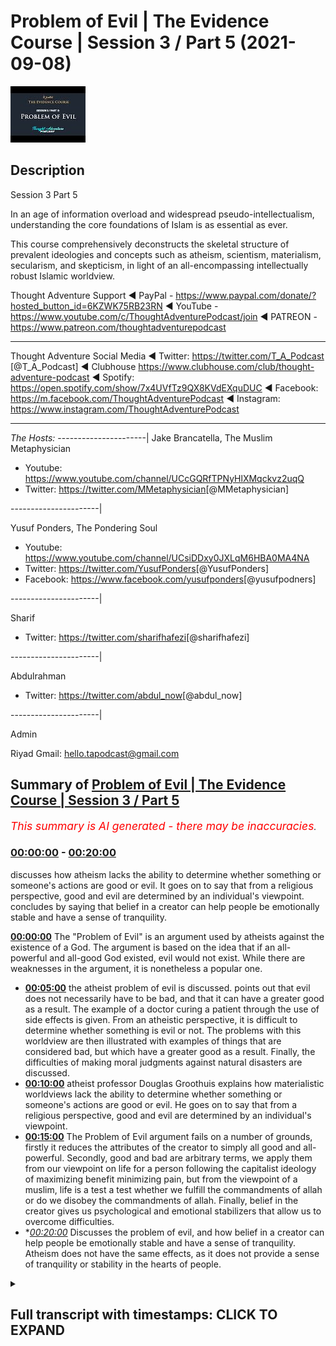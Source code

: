 # Problem of Evil | The Evidence Course | Session 3 / Part 5 (2021-09-08)

![alt Problem of Evil | The Evidence Course | Session 3 / Part 5](Bb6GSwEvkRg.jpg "Problem of Evil | The Evidence Course | Session 3 / Part 5")

## Description

Session 3  Part 5

In an age of information overload and widespread pseudo-intellectualism, understanding the core foundations of Islam is as essential as ever. 

This course comprehensively deconstructs the skeletal structure of prevalent ideologies and concepts such as atheism, scientism, materialism, secularism, and skepticism, in light of an all-encompassing intellectually robust Islamic worldview.

Thought Adventure Support
◄ PayPal - https://www.paypal.com/donate/?hosted_button_id=6KZWK75RB23RN 
◄ YouTube - https://www.youtube.com/c/ThoughtAdventurePodcast/join
◄ PATREON - https://www.patreon.com/thoughtadventurepodcast
____________________________________________________________________

Thought Adventure Social Media
◄ Twitter: https://twitter.com/T_A_Podcast​​ [@T_A_Podcast]
◄ Clubhouse https://www.clubhouse.com/club/thought-adventure-podcast
◄ Spotify: https://open.spotify.com/show/7x4UVfTz9QX8KVdEXquDUC
◄ Facebook: https://m.facebook.com/ThoughtAdventurePodcast
◄ Instagram: https://www.instagram.com/ThoughtAdventurePodcast​

----------------------------------------------------------------

*The Hosts:*
----------------------|
Jake Brancatella, The Muslim Metaphysician

- Youtube: https://www.youtube.com/channel/UCcGQRfTPNyHlXMqckvz2uqQ
- Twitter:  https://twitter.com/MMetaphysician​​ [@MMetaphysician]

----------------------|

Yusuf Ponders, The Pondering Soul

- Youtube: https://www.youtube.com/channel/UCsiDDxy0JXLqM6HBA0MA4NA
- Twitter: https://twitter.com/YusufPonders​​ [@YusufPonders]
- Facebook: https://www.facebook.com/yusufponders​ [@yusufpodners]

----------------------|

Sharif

- Twitter: https://twitter.com/sharifhafezi​​ [@sharifhafezi]

----------------------|

Abdulrahman

- Twitter: https://twitter.com/abdul_now​ [@abdul_now]

----------------------|

Admin

Riyad 
Gmail: hello.tapodcast@gmail.com

## Summary of [Problem of Evil | The Evidence Course | Session 3 / Part 5](https://www.youtube.com/watch?v=Bb6GSwEvkRg)


*<span style="color:red; font-size:125%">This summary is AI generated - there may be inaccuracies</span>. [](/)*

### [00:00:00](https://www.youtube.com/watch?v=Bb6GSwEvkRg&t=0) - [00:20:00](https://www.youtube.com/watch?v=Bb6GSwEvkRg&t=1200)

 discusses how atheism lacks the ability to determine whether something or someone's actions are good or evil. It goes on to say that from a religious perspective, good and evil are determined by an individual's viewpoint.  concludes by saying that belief in a creator can help people be emotionally stable and have a sense of tranquility.

**[00:00:00](https://www.youtube.com/watch?v=Bb6GSwEvkRg&t=0)** The "Problem of Evil" is an argument used by atheists against the existence of a God. The argument is based on the idea that if an all-powerful and all-good God existed, evil would not exist. While there are weaknesses in the argument, it is nonetheless a popular one.
* **[00:05:00](https://www.youtube.com/watch?v=Bb6GSwEvkRg&t=300)**  the atheist problem of evil is discussed.  points out that evil does not necessarily have to be bad, and that it can have a greater good as a result. The example of a doctor curing a patient through the use of side effects is given. From an atheistic perspective, it is difficult to determine whether something is evil or not. The problems with this worldview are then illustrated with examples of things that are considered bad, but which have a greater good as a result. Finally, the difficulties of making moral judgments against natural disasters are discussed.
* **[00:10:00](https://www.youtube.com/watch?v=Bb6GSwEvkRg&t=600)**  atheist professor Douglas Groothuis explains how materialistic worldviews lack the ability to determine whether something or someone's actions are good or evil. He goes on to say that from a religious perspective, good and evil are determined by an individual's viewpoint.
* **[00:15:00](https://www.youtube.com/watch?v=Bb6GSwEvkRg&t=900)** The Problem of Evil argument fails on a number of grounds, firstly it reduces the attributes of the creator to simply all good and all-powerful. Secondly, good and bad are arbitrary terms, we apply them from our viewpoint on life for a person following the capitalist ideology of maximizing benefit minimizing pain, but from the viewpoint of a muslim, life is a test a test whether we fulfill the commandments of allah or do we disobey the commandments of allah. Finally, belief in the creator gives us psychological and emotional stabilizers that allow us to overcome difficulties.
* **[00:20:00](https://www.youtube.com/watch?v=Bb6GSwEvkRg&t=1200)* Discusses the problem of evil, and how belief in a creator can help people be emotionally stable and have a sense of tranquility. Atheism does not have the same effects, as it does not provide a sense of tranquility or stability in the hearts of people.

<details><summary><h2>Full transcript with timestamps: CLICK TO EXPAND</h2></summary>

[0:00:15](https://youtu.be/Bb6GSwEvkRg?t=15) a famous comedian and actor in the uk  
[0:00:18](https://youtu.be/Bb6GSwEvkRg?t=18) he remarked on an interview  
[0:00:20](https://youtu.be/Bb6GSwEvkRg?t=20) he said  
[0:00:22](https://youtu.be/Bb6GSwEvkRg?t=22) about the world he said yes the world is  
[0:00:24](https://youtu.be/Bb6GSwEvkRg?t=24) very splendid but he also has in it  
[0:00:27](https://youtu.be/Bb6GSwEvkRg?t=27) insects whose whole life cycle is to  
[0:00:30](https://youtu.be/Bb6GSwEvkRg?t=30) burrow into the eyes of children and  
[0:00:32](https://youtu.be/Bb6GSwEvkRg?t=32) make them blind  
[0:00:34](https://youtu.be/Bb6GSwEvkRg?t=34) they eat outwards from the eyes why  
[0:00:37](https://youtu.be/Bb6GSwEvkRg?t=37) why did you do this to us and he's  
[0:00:38](https://youtu.be/Bb6GSwEvkRg?t=38) referring to god not  
[0:00:41](https://youtu.be/Bb6GSwEvkRg?t=41) you could easily have made a creation in  
[0:00:43](https://youtu.be/Bb6GSwEvkRg?t=43) which that didn't exist  
[0:00:45](https://youtu.be/Bb6GSwEvkRg?t=45) it is simply not acceptable  
[0:00:48](https://youtu.be/Bb6GSwEvkRg?t=48) one of the key arguments brought up  
[0:00:50](https://youtu.be/Bb6GSwEvkRg?t=50) constantly against belief in god is the  
[0:00:53](https://youtu.be/Bb6GSwEvkRg?t=53) argument known as the problem of evil  
[0:00:57](https://youtu.be/Bb6GSwEvkRg?t=57) and it's brought up by various atheists  
[0:01:00](https://youtu.be/Bb6GSwEvkRg?t=60) uh people who have problems with regards  
[0:01:02](https://youtu.be/Bb6GSwEvkRg?t=62) to the belief in the creator for a  
[0:01:03](https://youtu.be/Bb6GSwEvkRg?t=63) number of different reasons or two main  
[0:01:05](https://youtu.be/Bb6GSwEvkRg?t=65) reasons  
[0:01:06](https://youtu.be/Bb6GSwEvkRg?t=66) the first one that they bring up is a  
[0:01:08](https://youtu.be/Bb6GSwEvkRg?t=68) logical argument that is meant to show  
[0:01:11](https://youtu.be/Bb6GSwEvkRg?t=71) the contradictory nature of asserting an  
[0:01:13](https://youtu.be/Bb6GSwEvkRg?t=73) all-powerful all-good god  
[0:01:16](https://youtu.be/Bb6GSwEvkRg?t=76) the second reason why people bring this  
[0:01:18](https://youtu.be/Bb6GSwEvkRg?t=78) up is because an emotional argument  
[0:01:21](https://youtu.be/Bb6GSwEvkRg?t=81) you know bad things happen to them  
[0:01:23](https://youtu.be/Bb6GSwEvkRg?t=83) they're not happy about it they they  
[0:01:25](https://youtu.be/Bb6GSwEvkRg?t=85) want to look to blame somebody therefore  
[0:01:27](https://youtu.be/Bb6GSwEvkRg?t=87) they see  
[0:01:28](https://youtu.be/Bb6GSwEvkRg?t=88) god as the the reason for the problems  
[0:01:30](https://youtu.be/Bb6GSwEvkRg?t=90) and the difficulties in their life  
[0:01:33](https://youtu.be/Bb6GSwEvkRg?t=93) and if god exists  
[0:01:34](https://youtu.be/Bb6GSwEvkRg?t=94) why would i be put through these various  
[0:01:36](https://youtu.be/Bb6GSwEvkRg?t=96) difficulties  
[0:01:37](https://youtu.be/Bb6GSwEvkRg?t=97) why is it my life achieving only good  
[0:01:40](https://youtu.be/Bb6GSwEvkRg?t=100) outcomes  
[0:01:41](https://youtu.be/Bb6GSwEvkRg?t=101) why am i not achieving the maximum  
[0:01:43](https://youtu.be/Bb6GSwEvkRg?t=103) benefit  
[0:01:44](https://youtu.be/Bb6GSwEvkRg?t=104) so these are the two angles to the  
[0:01:46](https://youtu.be/Bb6GSwEvkRg?t=106) argument one is a logical argument an  
[0:01:49](https://youtu.be/Bb6GSwEvkRg?t=109) intellectual argument and the other one  
[0:01:51](https://youtu.be/Bb6GSwEvkRg?t=111) is more of an emotional argument and to  
[0:01:52](https://youtu.be/Bb6GSwEvkRg?t=112) be honest it's actually a harder  
[0:01:54](https://youtu.be/Bb6GSwEvkRg?t=114) argument to address the emotional  
[0:01:55](https://youtu.be/Bb6GSwEvkRg?t=115) argument  
[0:01:56](https://youtu.be/Bb6GSwEvkRg?t=116) because it goes to the very emotional  
[0:01:58](https://youtu.be/Bb6GSwEvkRg?t=118) disposition of a person  
[0:02:01](https://youtu.be/Bb6GSwEvkRg?t=121) but let's take the first which is the  
[0:02:03](https://youtu.be/Bb6GSwEvkRg?t=123) intellectual  
[0:02:04](https://youtu.be/Bb6GSwEvkRg?t=124) or the claim that there's an apparent  
[0:02:06](https://youtu.be/Bb6GSwEvkRg?t=126) contradiction in the logic of believing  
[0:02:09](https://youtu.be/Bb6GSwEvkRg?t=129) in an all-powerful all-good god  
[0:02:11](https://youtu.be/Bb6GSwEvkRg?t=131) so the argument is presented by the  
[0:02:14](https://youtu.be/Bb6GSwEvkRg?t=134) greek philosopher known as epicurus an  
[0:02:17](https://youtu.be/Bb6GSwEvkRg?t=137) epicorus  
[0:02:19](https://youtu.be/Bb6GSwEvkRg?t=139) uh states  
[0:02:22](https://youtu.be/Bb6GSwEvkRg?t=142) god is either willing to remove evil or  
[0:02:25](https://youtu.be/Bb6GSwEvkRg?t=145) is not able or else he is both willing  
[0:02:28](https://youtu.be/Bb6GSwEvkRg?t=148) and able  
[0:02:30](https://youtu.be/Bb6GSwEvkRg?t=150) if he is willing and not able he must  
[0:02:32](https://youtu.be/Bb6GSwEvkRg?t=152) then be weak  
[0:02:33](https://youtu.be/Bb6GSwEvkRg?t=153) which cannot be affirmed of god  
[0:02:36](https://youtu.be/Bb6GSwEvkRg?t=156) if he's able and not willing he must be  
[0:02:39](https://youtu.be/Bb6GSwEvkRg?t=159) envious  
[0:02:40](https://youtu.be/Bb6GSwEvkRg?t=160) which is likewise country likewise  
[0:02:43](https://youtu.be/Bb6GSwEvkRg?t=163) contrary to the nature of god  
[0:02:45](https://youtu.be/Bb6GSwEvkRg?t=165) if he is neither willing nor able he  
[0:02:47](https://youtu.be/Bb6GSwEvkRg?t=167) must be both envious and weak and  
[0:02:49](https://youtu.be/Bb6GSwEvkRg?t=169) consequently not god  
[0:02:51](https://youtu.be/Bb6GSwEvkRg?t=171) if he is both willing and able which  
[0:02:54](https://youtu.be/Bb6GSwEvkRg?t=174) only can which only can agree in the  
[0:02:57](https://youtu.be/Bb6GSwEvkRg?t=177) notion of god  
[0:02:58](https://youtu.be/Bb6GSwEvkRg?t=178) then why precedes evil or once then  
[0:03:01](https://youtu.be/Bb6GSwEvkRg?t=181) precedes evil  
[0:03:03](https://youtu.be/Bb6GSwEvkRg?t=183) so what epicurus is basically saying is  
[0:03:05](https://youtu.be/Bb6GSwEvkRg?t=185) arguing that  
[0:03:07](https://youtu.be/Bb6GSwEvkRg?t=187) if you got an all-good all-powerful god  
[0:03:10](https://youtu.be/Bb6GSwEvkRg?t=190) then why would this all-good  
[0:03:12](https://youtu.be/Bb6GSwEvkRg?t=192) all-powerful god create evil or allow  
[0:03:15](https://youtu.be/Bb6GSwEvkRg?t=195) evil to exist within the world so either  
[0:03:18](https://youtu.be/Bb6GSwEvkRg?t=198) god is not all good  
[0:03:21](https://youtu.be/Bb6GSwEvkRg?t=201) and but he's also but he's all-powerful  
[0:03:23](https://youtu.be/Bb6GSwEvkRg?t=203) so if that's the case then that can't be  
[0:03:25](https://youtu.be/Bb6GSwEvkRg?t=205) the the what they call the conception of  
[0:03:27](https://youtu.be/Bb6GSwEvkRg?t=207) god because god has to be maximally good  
[0:03:30](https://youtu.be/Bb6GSwEvkRg?t=210) or god is not all-powerful he may be all  
[0:03:34](https://youtu.be/Bb6GSwEvkRg?t=214) good but he's not able to stop the evil  
[0:03:36](https://youtu.be/Bb6GSwEvkRg?t=216) so therefore he's not all  
[0:03:38](https://youtu.be/Bb6GSwEvkRg?t=218) powerful  
[0:03:39](https://youtu.be/Bb6GSwEvkRg?t=219) and in such a case he isn't a god  
[0:03:42](https://youtu.be/Bb6GSwEvkRg?t=222) so they say okay this problem of evil  
[0:03:45](https://youtu.be/Bb6GSwEvkRg?t=225) demonstrates the contradictory nature in  
[0:03:48](https://youtu.be/Bb6GSwEvkRg?t=228) the attributes of the creator or  
[0:03:50](https://youtu.be/Bb6GSwEvkRg?t=230) attributes of god being all good and  
[0:03:52](https://youtu.be/Bb6GSwEvkRg?t=232) all-powerful but yet evil exists and if  
[0:03:55](https://youtu.be/Bb6GSwEvkRg?t=235) evil exists therefore god does not exist  
[0:03:57](https://youtu.be/Bb6GSwEvkRg?t=237) that's the that's the argument there's a  
[0:04:00](https://youtu.be/Bb6GSwEvkRg?t=240) number of flaws in this contention  
[0:04:02](https://youtu.be/Bb6GSwEvkRg?t=242) and this is what we'll seek to address  
[0:04:05](https://youtu.be/Bb6GSwEvkRg?t=245) firstly  
[0:04:06](https://youtu.be/Bb6GSwEvkRg?t=246) what they the atheists claim  
[0:04:08](https://youtu.be/Bb6GSwEvkRg?t=248) what are they when they claim that  
[0:04:10](https://youtu.be/Bb6GSwEvkRg?t=250) there's evil they're referring to two  
[0:04:11](https://youtu.be/Bb6GSwEvkRg?t=251) types of evil  
[0:04:13](https://youtu.be/Bb6GSwEvkRg?t=253) firstly  
[0:04:14](https://youtu.be/Bb6GSwEvkRg?t=254) evil like natural events volcanoes  
[0:04:17](https://youtu.be/Bb6GSwEvkRg?t=257) earthquakes diseases floods etc these  
[0:04:21](https://youtu.be/Bb6GSwEvkRg?t=261) are things outside of human control  
[0:04:24](https://youtu.be/Bb6GSwEvkRg?t=264) but is labeled  
[0:04:25](https://youtu.be/Bb6GSwEvkRg?t=265) as evil due to the damage they cause on  
[0:04:28](https://youtu.be/Bb6GSwEvkRg?t=268) life and the environment  
[0:04:31](https://youtu.be/Bb6GSwEvkRg?t=271) then there's another type of evil called  
[0:04:32](https://youtu.be/Bb6GSwEvkRg?t=272) moral evil  
[0:04:34](https://youtu.be/Bb6GSwEvkRg?t=274) that is where humans decide to perform  
[0:04:36](https://youtu.be/Bb6GSwEvkRg?t=276) evil acts like murder theft rape etc  
[0:04:40](https://youtu.be/Bb6GSwEvkRg?t=280) so the problem with this argument  
[0:04:43](https://youtu.be/Bb6GSwEvkRg?t=283) is that the the problem of evil argument  
[0:04:46](https://youtu.be/Bb6GSwEvkRg?t=286) is that presupposes that god exists with  
[0:04:48](https://youtu.be/Bb6GSwEvkRg?t=288) only two main attributes of being  
[0:04:52](https://youtu.be/Bb6GSwEvkRg?t=292) all-powerful and all good  
[0:04:55](https://youtu.be/Bb6GSwEvkRg?t=295) however the the argument  
[0:04:57](https://youtu.be/Bb6GSwEvkRg?t=297) ignores the fact that allah the creator  
[0:05:00](https://youtu.be/Bb6GSwEvkRg?t=300) has other attributes like all knowing  
[0:05:03](https://youtu.be/Bb6GSwEvkRg?t=303) and all wise amongst other names  
[0:05:06](https://youtu.be/Bb6GSwEvkRg?t=306) there could be a conceivable reason why  
[0:05:08](https://youtu.be/Bb6GSwEvkRg?t=308) evil exists  
[0:05:11](https://youtu.be/Bb6GSwEvkRg?t=311) and that it's and such a reason might be  
[0:05:13](https://youtu.be/Bb6GSwEvkRg?t=313) that it leads to a greater good  
[0:05:15](https://youtu.be/Bb6GSwEvkRg?t=315) let me give an example of this  
[0:05:18](https://youtu.be/Bb6GSwEvkRg?t=318) imagine if you had  
[0:05:19](https://youtu.be/Bb6GSwEvkRg?t=319) an illness you go to your doctor your  
[0:05:21](https://youtu.be/Bb6GSwEvkRg?t=321) doctor says you got a bacterial  
[0:05:23](https://youtu.be/Bb6GSwEvkRg?t=323) infection so you're given antibiotics  
[0:05:25](https://youtu.be/Bb6GSwEvkRg?t=325) and you find that while taking while in  
[0:05:27](https://youtu.be/Bb6GSwEvkRg?t=327) the middle of the course of antibiotics  
[0:05:29](https://youtu.be/Bb6GSwEvkRg?t=329) you get an upset stomach and maybe even  
[0:05:31](https://youtu.be/Bb6GSwEvkRg?t=331) diarrhea  
[0:05:32](https://youtu.be/Bb6GSwEvkRg?t=332) in the short term you don't feel much  
[0:05:34](https://youtu.be/Bb6GSwEvkRg?t=334) better in fact you probably feel worse  
[0:05:37](https://youtu.be/Bb6GSwEvkRg?t=337) but in the long term your condition is  
[0:05:39](https://youtu.be/Bb6GSwEvkRg?t=339) cured  
[0:05:40](https://youtu.be/Bb6GSwEvkRg?t=340) and the side effects from the medication  
[0:05:42](https://youtu.be/Bb6GSwEvkRg?t=342) they're gone  
[0:05:43](https://youtu.be/Bb6GSwEvkRg?t=343) so would it be rational to claim that  
[0:05:46](https://youtu.be/Bb6GSwEvkRg?t=346) the doctor is evil or not capable  
[0:05:49](https://youtu.be/Bb6GSwEvkRg?t=349) because in the short term you suffer  
[0:05:51](https://youtu.be/Bb6GSwEvkRg?t=351) from side effects for the treatment  
[0:05:54](https://youtu.be/Bb6GSwEvkRg?t=354) no because it leads to a greater good  
[0:05:57](https://youtu.be/Bb6GSwEvkRg?t=357) and so you suffer from some side effects  
[0:06:00](https://youtu.be/Bb6GSwEvkRg?t=360) in order to achieve to cure something  
[0:06:02](https://youtu.be/Bb6GSwEvkRg?t=362) better  
[0:06:03](https://youtu.be/Bb6GSwEvkRg?t=363) similarly we have to appreciate that  
[0:06:04](https://youtu.be/Bb6GSwEvkRg?t=364) while we are temporal creatures meaning  
[0:06:07](https://youtu.be/Bb6GSwEvkRg?t=367) we live within you know time so we can't  
[0:06:10](https://youtu.be/Bb6GSwEvkRg?t=370) see the the  
[0:06:12](https://youtu.be/Bb6GSwEvkRg?t=372) the future you know we go from the past  
[0:06:14](https://youtu.be/Bb6GSwEvkRg?t=374) to present to the future we can't see  
[0:06:16](https://youtu.be/Bb6GSwEvkRg?t=376) what's going on  
[0:06:18](https://youtu.be/Bb6GSwEvkRg?t=378) that  
[0:06:19](https://youtu.be/Bb6GSwEvkRg?t=379) we have a very limited perspective  
[0:06:22](https://youtu.be/Bb6GSwEvkRg?t=382) and a very individualistic perspective  
[0:06:24](https://youtu.be/Bb6GSwEvkRg?t=384) you know from an individual i can only  
[0:06:25](https://youtu.be/Bb6GSwEvkRg?t=385) see from my own perspective at a very  
[0:06:28](https://youtu.be/Bb6GSwEvkRg?t=388) limited scope of the reality  
[0:06:31](https://youtu.be/Bb6GSwEvkRg?t=391) the creator however is not bound by  
[0:06:33](https://youtu.be/Bb6GSwEvkRg?t=393) these limitations  
[0:06:35](https://youtu.be/Bb6GSwEvkRg?t=395) the creator exists beyond time  
[0:06:37](https://youtu.be/Bb6GSwEvkRg?t=397) and the creator is all-knowing  
[0:06:39](https://youtu.be/Bb6GSwEvkRg?t=399) and therefore knows past present and  
[0:06:41](https://youtu.be/Bb6GSwEvkRg?t=401) future as one source of knowledge  
[0:06:44](https://youtu.be/Bb6GSwEvkRg?t=404) while we have a very small perspective  
[0:06:46](https://youtu.be/Bb6GSwEvkRg?t=406) of the universe allah has total  
[0:06:48](https://youtu.be/Bb6GSwEvkRg?t=408) perspective of the universe i the whole  
[0:06:51](https://youtu.be/Bb6GSwEvkRg?t=411) the whole picture  
[0:06:53](https://youtu.be/Bb6GSwEvkRg?t=413) and so  
[0:06:54](https://youtu.be/Bb6GSwEvkRg?t=414) the quran allah mentions in the quran a  
[0:06:58](https://youtu.be/Bb6GSwEvkRg?t=418) particular story and i'm going to  
[0:07:00](https://youtu.be/Bb6GSwEvkRg?t=420) not go into the details of the story but  
[0:07:01](https://youtu.be/Bb6GSwEvkRg?t=421) just make one or two points to highlight  
[0:07:03](https://youtu.be/Bb6GSwEvkRg?t=423) this issue  
[0:07:04](https://youtu.be/Bb6GSwEvkRg?t=424) the quran explains a story about khidr  
[0:07:08](https://youtu.be/Bb6GSwEvkRg?t=428) and musa alaysalam  
[0:07:10](https://youtu.be/Bb6GSwEvkRg?t=430) and those various examples in which  
[0:07:13](https://youtu.be/Bb6GSwEvkRg?t=433) he undertook actions that from musa  
[0:07:16](https://youtu.be/Bb6GSwEvkRg?t=436) al-islam's perspective from his view  
[0:07:19](https://youtu.be/Bb6GSwEvkRg?t=439) he saw it as evil as wrong  
[0:07:21](https://youtu.be/Bb6GSwEvkRg?t=441) but when hidden finally mentioned  
[0:07:23](https://youtu.be/Bb6GSwEvkRg?t=443) overall reasons behind this  
[0:07:26](https://youtu.be/Bb6GSwEvkRg?t=446) and behind why he did it and why god  
[0:07:28](https://youtu.be/Bb6GSwEvkRg?t=448) told him and ordered him to do it then  
[0:07:30](https://youtu.be/Bb6GSwEvkRg?t=450) musa alaysam was able to see the good in  
[0:07:33](https://youtu.be/Bb6GSwEvkRg?t=453) them for example when hidden he damaged  
[0:07:36](https://youtu.be/Bb6GSwEvkRg?t=456) a ship that was laden full of goods from  
[0:07:39](https://youtu.be/Bb6GSwEvkRg?t=459) a town  
[0:07:40](https://youtu.be/Bb6GSwEvkRg?t=460) and it stopped it from you know  
[0:07:42](https://youtu.be/Bb6GSwEvkRg?t=462) traveling in order to engage in trade to  
[0:07:45](https://youtu.be/Bb6GSwEvkRg?t=465) faraway towns and heder mentioned the  
[0:07:48](https://youtu.be/Bb6GSwEvkRg?t=468) reason why he damaged the ship was  
[0:07:50](https://youtu.be/Bb6GSwEvkRg?t=470) because the ship was going to pass  
[0:07:53](https://youtu.be/Bb6GSwEvkRg?t=473) through the the seaways of a king who  
[0:07:56](https://youtu.be/Bb6GSwEvkRg?t=476) would who is going to take that wealth  
[0:07:59](https://youtu.be/Bb6GSwEvkRg?t=479) and use it for his own revenue and so to  
[0:08:01](https://youtu.be/Bb6GSwEvkRg?t=481) save the revenue and the wealth of the  
[0:08:03](https://youtu.be/Bb6GSwEvkRg?t=483) town he damaged the ship to prevent it  
[0:08:06](https://youtu.be/Bb6GSwEvkRg?t=486) from sailing  
[0:08:07](https://youtu.be/Bb6GSwEvkRg?t=487) this striking example  
[0:08:10](https://youtu.be/Bb6GSwEvkRg?t=490) shows that sometimes  
[0:08:12](https://youtu.be/Bb6GSwEvkRg?t=492) certain things we see as bad  
[0:08:15](https://youtu.be/Bb6GSwEvkRg?t=495) but rather they have a greater good that  
[0:08:19](https://youtu.be/Bb6GSwEvkRg?t=499) results from them there's a greater  
[0:08:20](https://youtu.be/Bb6GSwEvkRg?t=500) reason for these limited uh bad things  
[0:08:24](https://youtu.be/Bb6GSwEvkRg?t=504) even if we don't know the reason another  
[0:08:26](https://youtu.be/Bb6GSwEvkRg?t=506) example of this is like volcanoes they  
[0:08:28](https://youtu.be/Bb6GSwEvkRg?t=508) may be destructive but they also  
[0:08:30](https://youtu.be/Bb6GSwEvkRg?t=510) fertilize the soil to allow plants to  
[0:08:33](https://youtu.be/Bb6GSwEvkRg?t=513) grow and also therefore crops  
[0:08:36](https://youtu.be/Bb6GSwEvkRg?t=516) so the first criticism criticism to this  
[0:08:38](https://youtu.be/Bb6GSwEvkRg?t=518) argument of the problem problem of evil  
[0:08:40](https://youtu.be/Bb6GSwEvkRg?t=520) that atheists give us  
[0:08:42](https://youtu.be/Bb6GSwEvkRg?t=522) is to say that we cannot term something  
[0:08:44](https://youtu.be/Bb6GSwEvkRg?t=524) truly evil or bad while being ignorant  
[0:08:48](https://youtu.be/Bb6GSwEvkRg?t=528) of the full picture of what will happen  
[0:08:50](https://youtu.be/Bb6GSwEvkRg?t=530) we are arguing from an ignorant  
[0:08:52](https://youtu.be/Bb6GSwEvkRg?t=532) perspective  
[0:08:54](https://youtu.be/Bb6GSwEvkRg?t=534) secondly  
[0:08:55](https://youtu.be/Bb6GSwEvkRg?t=535) terms like good and evil are problematic  
[0:08:58](https://youtu.be/Bb6GSwEvkRg?t=538) terms anyway for atheists  
[0:09:00](https://youtu.be/Bb6GSwEvkRg?t=540) what do we mean by good what do we mean  
[0:09:02](https://youtu.be/Bb6GSwEvkRg?t=542) by evil how do we assess these terms and  
[0:09:04](https://youtu.be/Bb6GSwEvkRg?t=544) make moral judgments particularly from a  
[0:09:06](https://youtu.be/Bb6GSwEvkRg?t=546) materialistic outlook  
[0:09:09](https://youtu.be/Bb6GSwEvkRg?t=549) are volcanoes for example evil or are  
[0:09:12](https://youtu.be/Bb6GSwEvkRg?t=552) they simply events within the universe  
[0:09:14](https://youtu.be/Bb6GSwEvkRg?t=554) from a materialistic perspective from  
[0:09:16](https://youtu.be/Bb6GSwEvkRg?t=556) you know just viewing everything that we  
[0:09:17](https://youtu.be/Bb6GSwEvkRg?t=557) are just a product of the universe from  
[0:09:19](https://youtu.be/Bb6GSwEvkRg?t=559) the physical universe  
[0:09:21](https://youtu.be/Bb6GSwEvkRg?t=561) then events like hurricanes like  
[0:09:24](https://youtu.be/Bb6GSwEvkRg?t=564) volcanoes like earthquakes that damages  
[0:09:26](https://youtu.be/Bb6GSwEvkRg?t=566) lives and properties  
[0:09:28](https://youtu.be/Bb6GSwEvkRg?t=568) they're neither good nor bad they're  
[0:09:30](https://youtu.be/Bb6GSwEvkRg?t=570) just events within the universe  
[0:09:33](https://youtu.be/Bb6GSwEvkRg?t=573) so this materialistic or atheistic  
[0:09:36](https://youtu.be/Bb6GSwEvkRg?t=576) worldview has a fundamental problem in  
[0:09:38](https://youtu.be/Bb6GSwEvkRg?t=578) being able to determine whether we can  
[0:09:40](https://youtu.be/Bb6GSwEvkRg?t=580) even make these types of moral judgments  
[0:09:43](https://youtu.be/Bb6GSwEvkRg?t=583) against  
[0:09:44](https://youtu.be/Bb6GSwEvkRg?t=584) uh against uh  
[0:09:48](https://youtu.be/Bb6GSwEvkRg?t=588) earthquakes and natural disasters but it  
[0:09:50](https://youtu.be/Bb6GSwEvkRg?t=590) gets even worse it gets even problematic  
[0:09:52](https://youtu.be/Bb6GSwEvkRg?t=592) for them  
[0:09:53](https://youtu.be/Bb6GSwEvkRg?t=593) for instance  
[0:09:54](https://youtu.be/Bb6GSwEvkRg?t=594) if the universe began to exist from  
[0:09:56](https://youtu.be/Bb6GSwEvkRg?t=596) nothing by nothing and for no reason  
[0:10:00](https://youtu.be/Bb6GSwEvkRg?t=600) whatsoever  
[0:10:01](https://youtu.be/Bb6GSwEvkRg?t=601) and that the universal laws are deter  
[0:10:04](https://youtu.be/Bb6GSwEvkRg?t=604) that determine the behavior of objects  
[0:10:06](https://youtu.be/Bb6GSwEvkRg?t=606) and events within the universe just  
[0:10:07](https://youtu.be/Bb6GSwEvkRg?t=607) happen to exist the way that they do the  
[0:10:09](https://youtu.be/Bb6GSwEvkRg?t=609) universe came into existence happens to  
[0:10:12](https://youtu.be/Bb6GSwEvkRg?t=612) have these laws and these laws you know  
[0:10:14](https://youtu.be/Bb6GSwEvkRg?t=614) affect the behavior of matters  
[0:10:16](https://youtu.be/Bb6GSwEvkRg?t=616) then events like earthquakes etc are  
[0:10:18](https://youtu.be/Bb6GSwEvkRg?t=618) simply the product of these universal  
[0:10:20](https://youtu.be/Bb6GSwEvkRg?t=620) there's no morality  
[0:10:22](https://youtu.be/Bb6GSwEvkRg?t=622) but also  
[0:10:23](https://youtu.be/Bb6GSwEvkRg?t=623) there's no morality for human beings as  
[0:10:26](https://youtu.be/Bb6GSwEvkRg?t=626) well  
[0:10:27](https://youtu.be/Bb6GSwEvkRg?t=627) we cannot say what is a morally wrong or  
[0:10:30](https://youtu.be/Bb6GSwEvkRg?t=630) what's a morally right or morally wrong  
[0:10:32](https://youtu.be/Bb6GSwEvkRg?t=632) judgment  
[0:10:33](https://youtu.be/Bb6GSwEvkRg?t=633) and that's because the human  
[0:10:35](https://youtu.be/Bb6GSwEvkRg?t=635) decision-making process from a  
[0:10:37](https://youtu.be/Bb6GSwEvkRg?t=637) materialistic atheist worldview  
[0:10:39](https://youtu.be/Bb6GSwEvkRg?t=639) the human decision-making process is  
[0:10:41](https://youtu.be/Bb6GSwEvkRg?t=641) built upon  
[0:10:43](https://youtu.be/Bb6GSwEvkRg?t=643) blind  
[0:10:44](https://youtu.be/Bb6GSwEvkRg?t=644) you know naturalistic  
[0:10:46](https://youtu.be/Bb6GSwEvkRg?t=646) non explain explanatory uh events that  
[0:10:50](https://youtu.be/Bb6GSwEvkRg?t=650) take place so blind materialistic events  
[0:10:52](https://youtu.be/Bb6GSwEvkRg?t=652) that take place  
[0:10:53](https://youtu.be/Bb6GSwEvkRg?t=653) then we have so we have no choices over  
[0:10:56](https://youtu.be/Bb6GSwEvkRg?t=656) our behavior think about it  
[0:10:58](https://youtu.be/Bb6GSwEvkRg?t=658) if your choices are determined by  
[0:11:00](https://youtu.be/Bb6GSwEvkRg?t=660) unconscious processes taking place in  
[0:11:03](https://youtu.be/Bb6GSwEvkRg?t=663) your brain only  
[0:11:04](https://youtu.be/Bb6GSwEvkRg?t=664) and these conscious processes are simply  
[0:11:07](https://youtu.be/Bb6GSwEvkRg?t=667) following universal laws  
[0:11:09](https://youtu.be/Bb6GSwEvkRg?t=669) nobody determined these universal laws  
[0:11:10](https://youtu.be/Bb6GSwEvkRg?t=670) they just happen to exist the way they  
[0:11:12](https://youtu.be/Bb6GSwEvkRg?t=672) did then when we think we are making a  
[0:11:15](https://youtu.be/Bb6GSwEvkRg?t=675) choice is in reality simply following  
[0:11:17](https://youtu.be/Bb6GSwEvkRg?t=677) the inevitable chemical reactions  
[0:11:20](https://youtu.be/Bb6GSwEvkRg?t=680) yeah and other physical reactions  
[0:11:22](https://youtu.be/Bb6GSwEvkRg?t=682) occurring within our brains so we're not  
[0:11:25](https://youtu.be/Bb6GSwEvkRg?t=685) really making moral choices we're not  
[0:11:27](https://youtu.be/Bb6GSwEvkRg?t=687) free and making free choices  
[0:11:29](https://youtu.be/Bb6GSwEvkRg?t=689) therefore from a materialistic view we  
[0:11:32](https://youtu.be/Bb6GSwEvkRg?t=692) don't really have we don't have this  
[0:11:34](https://youtu.be/Bb6GSwEvkRg?t=694) concept of free will we don't have the  
[0:11:35](https://youtu.be/Bb6GSwEvkRg?t=695) ability to make free choices so if we  
[0:11:37](https://youtu.be/Bb6GSwEvkRg?t=697) don't have the ability to make free  
[0:11:39](https://youtu.be/Bb6GSwEvkRg?t=699) choices how can we determine whether  
[0:11:41](https://youtu.be/Bb6GSwEvkRg?t=701) something or even someone's action are  
[0:11:44](https://youtu.be/Bb6GSwEvkRg?t=704) good and evil or good or evil we can't  
[0:11:46](https://youtu.be/Bb6GSwEvkRg?t=706) because we can't say the person's made  
[0:11:47](https://youtu.be/Bb6GSwEvkRg?t=707) the choice or not  
[0:11:49](https://youtu.be/Bb6GSwEvkRg?t=709) he didn't have the moral choice he was  
[0:11:50](https://youtu.be/Bb6GSwEvkRg?t=710) compelled to make those choices due to  
[0:11:52](https://youtu.be/Bb6GSwEvkRg?t=712) his brain chemistry following universal  
[0:11:54](https://youtu.be/Bb6GSwEvkRg?t=714) laws that are predicted predicated that  
[0:11:57](https://youtu.be/Bb6GSwEvkRg?t=717) are pred predicated his actions just  
[0:11:59](https://youtu.be/Bb6GSwEvkRg?t=719) like the black widow spider we can't say  
[0:12:01](https://youtu.be/Bb6GSwEvkRg?t=721) the black widow spider is evil because  
[0:12:03](https://youtu.be/Bb6GSwEvkRg?t=723) the the female spider eats its mate  
[0:12:06](https://youtu.be/Bb6GSwEvkRg?t=726) after mating with the spider the male  
[0:12:08](https://youtu.be/Bb6GSwEvkRg?t=728) spider can't say well that's a bit of an  
[0:12:10](https://youtu.be/Bb6GSwEvkRg?t=730) evil action to do it was  
[0:12:12](https://youtu.be/Bb6GSwEvkRg?t=732) determined to do the action it didn't  
[0:12:15](https://youtu.be/Bb6GSwEvkRg?t=735) have a choice the difference between us  
[0:12:17](https://youtu.be/Bb6GSwEvkRg?t=737) and in that situation is all is only the  
[0:12:19](https://youtu.be/Bb6GSwEvkRg?t=739) the fact that we have the illusion that  
[0:12:22](https://youtu.be/Bb6GSwEvkRg?t=742) we have a choice but in reality  
[0:12:24](https://youtu.be/Bb6GSwEvkRg?t=744) according to this particular view  
[0:12:26](https://youtu.be/Bb6GSwEvkRg?t=746) atheist materialistic view of the  
[0:12:28](https://youtu.be/Bb6GSwEvkRg?t=748) production of the human mind and  
[0:12:30](https://youtu.be/Bb6GSwEvkRg?t=750) everything else within the universe then  
[0:12:32](https://youtu.be/Bb6GSwEvkRg?t=752) there are no choices and if there are no  
[0:12:34](https://youtu.be/Bb6GSwEvkRg?t=754) choices there are no moral judgments we  
[0:12:36](https://youtu.be/Bb6GSwEvkRg?t=756) don't i don't make the decision to be  
[0:12:37](https://youtu.be/Bb6GSwEvkRg?t=757) morally good or morally bad that  
[0:12:39](https://youtu.be/Bb6GSwEvkRg?t=759) decision has already been predetermined  
[0:12:41](https://youtu.be/Bb6GSwEvkRg?t=761) since the time of the beginning  
[0:12:43](https://youtu.be/Bb6GSwEvkRg?t=763) beginning of the big bang  
[0:12:45](https://youtu.be/Bb6GSwEvkRg?t=765) intuitively we accept that we can make  
[0:12:48](https://youtu.be/Bb6GSwEvkRg?t=768) moral choices and the only way to  
[0:12:50](https://youtu.be/Bb6GSwEvkRg?t=770) explain this that we have free will  
[0:12:54](https://youtu.be/Bb6GSwEvkRg?t=774) and that we can make moral choices is  
[0:12:56](https://youtu.be/Bb6GSwEvkRg?t=776) actually believing that there is a  
[0:12:58](https://youtu.be/Bb6GSwEvkRg?t=778) creator a necessary being beyond the  
[0:13:00](https://youtu.be/Bb6GSwEvkRg?t=780) universe  
[0:13:01](https://youtu.be/Bb6GSwEvkRg?t=781) who created us with the ability to make  
[0:13:04](https://youtu.be/Bb6GSwEvkRg?t=784) free choices  
[0:13:05](https://youtu.be/Bb6GSwEvkRg?t=785) further point  
[0:13:06](https://youtu.be/Bb6GSwEvkRg?t=786) simply saying i don't so this is the  
[0:13:09](https://youtu.be/Bb6GSwEvkRg?t=789) third point now  
[0:13:10](https://youtu.be/Bb6GSwEvkRg?t=790) simply saying i don't like the effects  
[0:13:13](https://youtu.be/Bb6GSwEvkRg?t=793) of a certain event  
[0:13:15](https://youtu.be/Bb6GSwEvkRg?t=795) doesn't determine determine the event as  
[0:13:17](https://youtu.be/Bb6GSwEvkRg?t=797) evil just because i don't like it so i  
[0:13:19](https://youtu.be/Bb6GSwEvkRg?t=799) don't like something or i like something  
[0:13:22](https://youtu.be/Bb6GSwEvkRg?t=802) doesn't make things good or evil based  
[0:13:24](https://youtu.be/Bb6GSwEvkRg?t=804) upon my likes and dislikes because if  
[0:13:26](https://youtu.be/Bb6GSwEvkRg?t=806) you make your likes and dislikes the  
[0:13:28](https://youtu.be/Bb6GSwEvkRg?t=808) basis of your moral decisions then they  
[0:13:30](https://youtu.be/Bb6GSwEvkRg?t=810) will render all morality subjective to  
[0:13:34](https://youtu.be/Bb6GSwEvkRg?t=814) you there is no objective moral value  
[0:13:36](https://youtu.be/Bb6GSwEvkRg?t=816) now and if there's no objective moral  
[0:13:38](https://youtu.be/Bb6GSwEvkRg?t=818) value beyond you yourself  
[0:13:40](https://youtu.be/Bb6GSwEvkRg?t=820) then how can you apply this upon the  
[0:13:42](https://youtu.be/Bb6GSwEvkRg?t=822) creator it's just your own subjective  
[0:13:45](https://youtu.be/Bb6GSwEvkRg?t=825) tastes  
[0:13:47](https://youtu.be/Bb6GSwEvkRg?t=827) this points to the fact that morality  
[0:13:50](https://youtu.be/Bb6GSwEvkRg?t=830) also is built upon a person's viewpoint  
[0:13:52](https://youtu.be/Bb6GSwEvkRg?t=832) on life and is not an objective fact and  
[0:13:55](https://youtu.be/Bb6GSwEvkRg?t=835) can be sensed and that we cannot to  
[0:13:57](https://youtu.be/Bb6GSwEvkRg?t=837) determine morality objectively simply  
[0:14:00](https://youtu.be/Bb6GSwEvkRg?t=840) sensing it from the acts themselves  
[0:14:03](https://youtu.be/Bb6GSwEvkRg?t=843) but rather we understand what our  
[0:14:06](https://youtu.be/Bb6GSwEvkRg?t=846) morality is and then or as a  
[0:14:08](https://youtu.be/Bb6GSwEvkRg?t=848) metaphysical principle or as an  
[0:14:10](https://youtu.be/Bb6GSwEvkRg?t=850) assumption or upon how we view our  
[0:14:12](https://youtu.be/Bb6GSwEvkRg?t=852) purpose of life and then we superimpose  
[0:14:14](https://youtu.be/Bb6GSwEvkRg?t=854) this  
[0:14:15](https://youtu.be/Bb6GSwEvkRg?t=855) upon  
[0:14:16](https://youtu.be/Bb6GSwEvkRg?t=856) events and actions that take place  
[0:14:20](https://youtu.be/Bb6GSwEvkRg?t=860) therefore  
[0:14:22](https://youtu.be/Bb6GSwEvkRg?t=862) when you have a muslim  
[0:14:24](https://youtu.be/Bb6GSwEvkRg?t=864) a morally good act will be determined by  
[0:14:28](https://youtu.be/Bb6GSwEvkRg?t=868) his viewpoint that he is here to worship  
[0:14:30](https://youtu.be/Bb6GSwEvkRg?t=870) allah and seek the pleasure of allah so  
[0:14:34](https://youtu.be/Bb6GSwEvkRg?t=874) that action which  
[0:14:35](https://youtu.be/Bb6GSwEvkRg?t=875) allah is pleased with is termed good  
[0:14:39](https://youtu.be/Bb6GSwEvkRg?t=879) the action that allah is displeased with  
[0:14:42](https://youtu.be/Bb6GSwEvkRg?t=882) is termed evil so good and evil is  
[0:14:45](https://youtu.be/Bb6GSwEvkRg?t=885) turned according to this framework so  
[0:14:47](https://youtu.be/Bb6GSwEvkRg?t=887) from an islamic point of view we don't  
[0:14:50](https://youtu.be/Bb6GSwEvkRg?t=890) say natural disasters are good or evil  
[0:14:52](https://youtu.be/Bb6GSwEvkRg?t=892) they're neither good nor  
[0:14:54](https://youtu.be/Bb6GSwEvkRg?t=894) evil  
[0:14:55](https://youtu.be/Bb6GSwEvkRg?t=895) rather they're just events  
[0:14:57](https://youtu.be/Bb6GSwEvkRg?t=897) and the good and the evil the moral  
[0:14:58](https://youtu.be/Bb6GSwEvkRg?t=898) judgments  
[0:15:00](https://youtu.be/Bb6GSwEvkRg?t=900) are based or the morality or the  
[0:15:02](https://youtu.be/Bb6GSwEvkRg?t=902) accountability in terms of what is how  
[0:15:04](https://youtu.be/Bb6GSwEvkRg?t=904) we respond to such an event  
[0:15:08](https://youtu.be/Bb6GSwEvkRg?t=908) this will determine whether what we're  
[0:15:10](https://youtu.be/Bb6GSwEvkRg?t=910) doing is morally good or is morally evil  
[0:15:13](https://youtu.be/Bb6GSwEvkRg?t=913) i do we respond to a natural disaster or  
[0:15:16](https://youtu.be/Bb6GSwEvkRg?t=916) an event that's outside of our control  
[0:15:18](https://youtu.be/Bb6GSwEvkRg?t=918) according to the commands of allah are  
[0:15:21](https://youtu.be/Bb6GSwEvkRg?t=921) we going to respond to it according to  
[0:15:23](https://youtu.be/Bb6GSwEvkRg?t=923) what displeases the allah and therefore  
[0:15:25](https://youtu.be/Bb6GSwEvkRg?t=925) outside the commands of allah in this  
[0:15:29](https://youtu.be/Bb6GSwEvkRg?t=929) way the muslim is given a unique view  
[0:15:32](https://youtu.be/Bb6GSwEvkRg?t=932) towards events he may not like it which  
[0:15:35](https://youtu.be/Bb6GSwEvkRg?t=935) may be beyond his control but he  
[0:15:37](https://youtu.be/Bb6GSwEvkRg?t=937) understands how to respond to those  
[0:15:40](https://youtu.be/Bb6GSwEvkRg?t=940) events in a moral way by following the  
[0:15:43](https://youtu.be/Bb6GSwEvkRg?t=943) commands and prohibitions laid down in  
[0:15:45](https://youtu.be/Bb6GSwEvkRg?t=945) islam  
[0:15:46](https://youtu.be/Bb6GSwEvkRg?t=946) and laid down by allah  
[0:15:48](https://youtu.be/Bb6GSwEvkRg?t=948) this is different to a capitalist who  
[0:15:50](https://youtu.be/Bb6GSwEvkRg?t=950) sees good and evil only in the paradigms  
[0:15:52](https://youtu.be/Bb6GSwEvkRg?t=952) of likes and dislikes or more  
[0:15:54](https://youtu.be/Bb6GSwEvkRg?t=954) specifically what gives them pleasure  
[0:15:57](https://youtu.be/Bb6GSwEvkRg?t=957) and what you know keeps the pain away or  
[0:15:59](https://youtu.be/Bb6GSwEvkRg?t=959) what causes material benefit  
[0:16:02](https://youtu.be/Bb6GSwEvkRg?t=962) and material harm  
[0:16:04](https://youtu.be/Bb6GSwEvkRg?t=964) this viewpoint therefore is effectively  
[0:16:06](https://youtu.be/Bb6GSwEvkRg?t=966) saying how do we maximize that our  
[0:16:08](https://youtu.be/Bb6GSwEvkRg?t=968) purpose of life here is to maximize our  
[0:16:10](https://youtu.be/Bb6GSwEvkRg?t=970) pleasures and maximize our own benefit  
[0:16:13](https://youtu.be/Bb6GSwEvkRg?t=973) that's how he views life  
[0:16:15](https://youtu.be/Bb6GSwEvkRg?t=975) it cannot factor in as a result  
[0:16:17](https://youtu.be/Bb6GSwEvkRg?t=977) illnesses because illnesses as a result  
[0:16:19](https://youtu.be/Bb6GSwEvkRg?t=979) damages his health stops him from having  
[0:16:21](https://youtu.be/Bb6GSwEvkRg?t=981) a good time as a result from that  
[0:16:24](https://youtu.be/Bb6GSwEvkRg?t=984) viewpoint he terms an illness and evil  
[0:16:28](https://youtu.be/Bb6GSwEvkRg?t=988) so  
[0:16:28](https://youtu.be/Bb6GSwEvkRg?t=988) when a person  
[0:16:30](https://youtu.be/Bb6GSwEvkRg?t=990) faces a natural disaster that causing  
[0:16:32](https://youtu.be/Bb6GSwEvkRg?t=992) pain or material loss are viewed from  
[0:16:35](https://youtu.be/Bb6GSwEvkRg?t=995) this angle from a capitalist angle and  
[0:16:38](https://youtu.be/Bb6GSwEvkRg?t=998) leave a person without the emotion  
[0:16:40](https://youtu.be/Bb6GSwEvkRg?t=1000) leaves a person without the emotional or  
[0:16:42](https://youtu.be/Bb6GSwEvkRg?t=1002) psychological concepts that provide them  
[0:16:46](https://youtu.be/Bb6GSwEvkRg?t=1006) with patience and perseverance to  
[0:16:48](https://youtu.be/Bb6GSwEvkRg?t=1008) overcome such difficulty or to help  
[0:16:50](https://youtu.be/Bb6GSwEvkRg?t=1010) others face such difficulty believing  
[0:16:52](https://youtu.be/Bb6GSwEvkRg?t=1012) that the ultimate good is with allah  
[0:16:56](https://youtu.be/Bb6GSwEvkRg?t=1016) so if you think you're here to achieve  
[0:16:58](https://youtu.be/Bb6GSwEvkRg?t=1018) ultimate pleasures in this life and you  
[0:17:01](https://youtu.be/Bb6GSwEvkRg?t=1021) don't achieve it then what's going to  
[0:17:03](https://youtu.be/Bb6GSwEvkRg?t=1023) happen you're going to feel depressed  
[0:17:06](https://youtu.be/Bb6GSwEvkRg?t=1026) you're going to feel sad you're going to  
[0:17:07](https://youtu.be/Bb6GSwEvkRg?t=1027) not have those psychological you know  
[0:17:10](https://youtu.be/Bb6GSwEvkRg?t=1030) support mechanisms concepts that are  
[0:17:12](https://youtu.be/Bb6GSwEvkRg?t=1032) going to allow you to face the  
[0:17:14](https://youtu.be/Bb6GSwEvkRg?t=1034) difficulties within life the prophet  
[0:17:16](https://youtu.be/Bb6GSwEvkRg?t=1036) sallallahu alaihi wasallam said stated  
[0:17:20](https://youtu.be/Bb6GSwEvkRg?t=1040) amazing is the affair of the believer  
[0:17:23](https://youtu.be/Bb6GSwEvkRg?t=1043) verily all of his affair is good and  
[0:17:25](https://youtu.be/Bb6GSwEvkRg?t=1045) this is not  
[0:17:27](https://youtu.be/Bb6GSwEvkRg?t=1047) for for one except the believer so  
[0:17:29](https://youtu.be/Bb6GSwEvkRg?t=1049) amazing is the affair of the believer if  
[0:17:31](https://youtu.be/Bb6GSwEvkRg?t=1051) something is good something of good or  
[0:17:34](https://youtu.be/Bb6GSwEvkRg?t=1054) happiness befalls him he is grateful  
[0:17:37](https://youtu.be/Bb6GSwEvkRg?t=1057) and if and that is good for him and if  
[0:17:40](https://youtu.be/Bb6GSwEvkRg?t=1060) something of harm befalls him he is  
[0:17:43](https://youtu.be/Bb6GSwEvkRg?t=1063) patient and that is good for him  
[0:17:45](https://youtu.be/Bb6GSwEvkRg?t=1065) so any situation for a believer is  
[0:17:48](https://youtu.be/Bb6GSwEvkRg?t=1068) always good if he faces good it faces  
[0:17:51](https://youtu.be/Bb6GSwEvkRg?t=1071) something that he likes then  
[0:17:52](https://youtu.be/Bb6GSwEvkRg?t=1072) alhamdulillah he's grateful to allah if  
[0:17:55](https://youtu.be/Bb6GSwEvkRg?t=1075) he faces something difficult and he's  
[0:17:57](https://youtu.be/Bb6GSwEvkRg?t=1077) patient and perseverant persevering with  
[0:17:59](https://youtu.be/Bb6GSwEvkRg?t=1079) it then alhamdulillah allah is pleased  
[0:18:01](https://youtu.be/Bb6GSwEvkRg?t=1081) with him and reward him greatly in the  
[0:18:03](https://youtu.be/Bb6GSwEvkRg?t=1083) hereafter  
[0:18:05](https://youtu.be/Bb6GSwEvkRg?t=1085) so therefore as for so  
[0:18:08](https://youtu.be/Bb6GSwEvkRg?t=1088) so this gives a very unique view towards  
[0:18:12](https://youtu.be/Bb6GSwEvkRg?t=1092) how we understand good and evil that  
[0:18:14](https://youtu.be/Bb6GSwEvkRg?t=1094) they are relational views and so even if  
[0:18:17](https://youtu.be/Bb6GSwEvkRg?t=1097) somebody turns around and says you know  
[0:18:18](https://youtu.be/Bb6GSwEvkRg?t=1098) what i can understand that you know  
[0:18:21](https://youtu.be/Bb6GSwEvkRg?t=1101) allah exists but why would i be put in  
[0:18:24](https://youtu.be/Bb6GSwEvkRg?t=1104) that situation  
[0:18:25](https://youtu.be/Bb6GSwEvkRg?t=1105) the denial of the belief in allah will  
[0:18:27](https://youtu.be/Bb6GSwEvkRg?t=1107) not secure that person from life's  
[0:18:29](https://youtu.be/Bb6GSwEvkRg?t=1109) difficulties he'll still face life's  
[0:18:31](https://youtu.be/Bb6GSwEvkRg?t=1111) difficult difficulties the only  
[0:18:33](https://youtu.be/Bb6GSwEvkRg?t=1113) difference is is that that person who  
[0:18:35](https://youtu.be/Bb6GSwEvkRg?t=1115) denies the belief in allah will have no  
[0:18:39](https://youtu.be/Bb6GSwEvkRg?t=1119) ability to look forward to a greater  
[0:18:41](https://youtu.be/Bb6GSwEvkRg?t=1121) reward on the day of judgement will not  
[0:18:44](https://youtu.be/Bb6GSwEvkRg?t=1124) have those psychological emotional  
[0:18:46](https://youtu.be/Bb6GSwEvkRg?t=1126) stabilizers that allows them to overcome  
[0:18:49](https://youtu.be/Bb6GSwEvkRg?t=1129) these types of difficulties so to  
[0:18:51](https://youtu.be/Bb6GSwEvkRg?t=1131) summarize the problem of evil argue the  
[0:18:54](https://youtu.be/Bb6GSwEvkRg?t=1134) problem of evil argument fails on a  
[0:18:56](https://youtu.be/Bb6GSwEvkRg?t=1136) number of grounds  
[0:18:57](https://youtu.be/Bb6GSwEvkRg?t=1137) firstly it reduces the attributes of the  
[0:19:00](https://youtu.be/Bb6GSwEvkRg?t=1140) creator simply all good and all-powerful  
[0:19:02](https://youtu.be/Bb6GSwEvkRg?t=1142) whereas we believe the creator is also  
[0:19:04](https://youtu.be/Bb6GSwEvkRg?t=1144) all wise and all-knowing amongst other  
[0:19:07](https://youtu.be/Bb6GSwEvkRg?t=1147) names therefore we cannot from our  
[0:19:09](https://youtu.be/Bb6GSwEvkRg?t=1149) limited view of life be able to  
[0:19:11](https://youtu.be/Bb6GSwEvkRg?t=1151) determine whether a particular event  
[0:19:14](https://youtu.be/Bb6GSwEvkRg?t=1154) at a particular moment in time is good  
[0:19:17](https://youtu.be/Bb6GSwEvkRg?t=1157) or bad that the creator has the full  
[0:19:19](https://youtu.be/Bb6GSwEvkRg?t=1159) picture and thus is full fully aware of  
[0:19:22](https://youtu.be/Bb6GSwEvkRg?t=1162) what that particular event will lead to  
[0:19:25](https://youtu.be/Bb6GSwEvkRg?t=1165) secondly good and bad are arbitrary  
[0:19:27](https://youtu.be/Bb6GSwEvkRg?t=1167) terms  
[0:19:28](https://youtu.be/Bb6GSwEvkRg?t=1168) we apply from our viewpoint on life for  
[0:19:31](https://youtu.be/Bb6GSwEvkRg?t=1171) a person following the capitalist  
[0:19:33](https://youtu.be/Bb6GSwEvkRg?t=1173) ideology of maximizing benefit  
[0:19:35](https://youtu.be/Bb6GSwEvkRg?t=1175) minimizing pain then he judges events  
[0:19:38](https://youtu.be/Bb6GSwEvkRg?t=1178) from that viewpoint for a muslim we view  
[0:19:40](https://youtu.be/Bb6GSwEvkRg?t=1180) life as a test a test whether we fulfill  
[0:19:44](https://youtu.be/Bb6GSwEvkRg?t=1184) the commandments of allah or do we  
[0:19:46](https://youtu.be/Bb6GSwEvkRg?t=1186) disobey the commandments of allah so  
[0:19:49](https://youtu.be/Bb6GSwEvkRg?t=1189) when we look at events that take and  
[0:19:51](https://youtu.be/Bb6GSwEvkRg?t=1191) affect us we will view it from this  
[0:19:53](https://youtu.be/Bb6GSwEvkRg?t=1193) perspective  
[0:19:55](https://youtu.be/Bb6GSwEvkRg?t=1195) and also thirdly that belief in the  
[0:19:57](https://youtu.be/Bb6GSwEvkRg?t=1197) creator gives us the psychological and  
[0:20:00](https://youtu.be/Bb6GSwEvkRg?t=1200) emotional stability  
[0:20:02](https://youtu.be/Bb6GSwEvkRg?t=1202) concepts such as  
[0:20:03](https://youtu.be/Bb6GSwEvkRg?t=1203) the wealth comes from allah concepts  
[0:20:06](https://youtu.be/Bb6GSwEvkRg?t=1206) such as patience and perseverance the  
[0:20:08](https://youtu.be/Bb6GSwEvkRg?t=1208) concepts that allah reward those people  
[0:20:10](https://youtu.be/Bb6GSwEvkRg?t=1210) who are facing difficulty in this life  
[0:20:12](https://youtu.be/Bb6GSwEvkRg?t=1212) that whenever any fear flicks them then  
[0:20:14](https://youtu.be/Bb6GSwEvkRg?t=1214) it removes their sins that these things  
[0:20:16](https://youtu.be/Bb6GSwEvkRg?t=1216) help us navigate the difficulties and  
[0:20:19](https://youtu.be/Bb6GSwEvkRg?t=1219) the inevitable problems that we will  
[0:20:21](https://youtu.be/Bb6GSwEvkRg?t=1221) face in life this is what the belief in  
[0:20:24](https://youtu.be/Bb6GSwEvkRg?t=1224) the creator gives us and therefore it  
[0:20:26](https://youtu.be/Bb6GSwEvkRg?t=1226) makes more sense even from an emotional  
[0:20:29](https://youtu.be/Bb6GSwEvkRg?t=1229) perspective that belief in a creator  
[0:20:32](https://youtu.be/Bb6GSwEvkRg?t=1232) creates that subkina that tranquility in  
[0:20:34](https://youtu.be/Bb6GSwEvkRg?t=1234) the heart whereas atheism and simply  
[0:20:36](https://youtu.be/Bb6GSwEvkRg?t=1236) rejecting god out of some emotional  
[0:20:38](https://youtu.be/Bb6GSwEvkRg?t=1238) angst will not create that particular  
[0:20:42](https://youtu.be/Bb6GSwEvkRg?t=1242) stability nor tranquility or nor  
[0:20:45](https://youtu.be/Bb6GSwEvkRg?t=1245) therefore ultimately happiness in the  
[0:20:47](https://youtu.be/Bb6GSwEvkRg?t=1247) long run with the individual thank you  
</details>